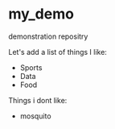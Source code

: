 # my_demo
demonstration repositry

Let's add a list of things I like:

+ Sports
+ Data
+ Food

Things i dont like:
+ mosquito
